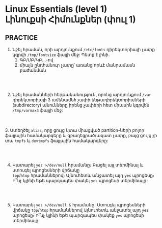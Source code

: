 # Linux Essentials (level 1) <br> Լինուքսի Հիմունքներ (փուլ 1)

## PRACTICE


1. Նշել հրաման, որի արդյունքում `/etc/fonts` դիրեկտորիայի չափը կգրվի `/tmp/fontsize` ֆայլի մեջ: 
Պետք է լինի. 
   1. ԳԲ/ՄԲ/ԿԲ...-ով 
   2. միայն ընդհանուր չափը՝ առանց որևէ մանրամասն բաժանման

<br><br>
   
2. Նշել հրամանների հերթականություն, որոնց արդյունքում `/var` դիրեկտորիայի 3 ամենամեծ չափի ենթադիրեկտորիաների (subdirectory) անունները իրենց չափերի հետ միասին 
կգրվեն `/tmp/varmax3` ֆայլի մեջ:

<br><br>
3. Ստեղծել `alias`, որը ցույց կտա միացված partition-ների բոլոր ֆայլային համակարգերը 
և զբաղեցրած/ազատ չափը, բայց ցույց չի տա `tmpfs` և `devtmpfs` ֆայլային համակարգերը:

<br><br>

4. Կատարել `yes >/dev/null` հրամանը։ Բացել այլ տերմինալ և ստուգել պրոցեսների վիճակը  
`top`/`htop` հրամաններով։ Այնուհետև անջատել այդ `yes` պրոցեսը։ 
Ի՞նչ կլինի եթե պարզապես փակել `yes` պրոցեսի տերմինալը։

<br><br>

5. Կատարել `yes >/dev/null &` հրամանը։ Ստուգել պրոցեսների վիճակը `top`/`htop` հրամաններով
Այնուհետև անջատել այդ `yes` պրոցեսը։ Ի՞նչ կլինի եթե պարզապես փակեք `yes` պրոցեսի տերմինալը։

<br><br>



